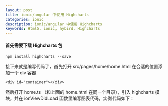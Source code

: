 ```yaml
---
layout: post
title: ionic/angular 中使用 Highcharts
categories: ionic
description: ionic/angular 中使用 Highcharts
keywords: Html5, ionic, hybird, Highcharts
---
```


#### 首先需要下载 Highcharts 包
```
npm install highcharts --save
```
接下来就是编写代码了，首先打开 src/pages/home/home.html 在合适的位置添加一个 div 容器
```
<div id="container"></div>
```
然后打开 home.ts （和上面的 home.html 在同一个目录），引入 highcharts 模块，并在 ionViewDidLoad 函数里编写图表代码，实例代码如下：